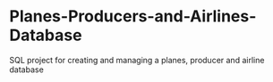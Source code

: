 # Planes-Producers-and-Airlines-Database
SQL project for creating and managing a planes, producer and airline database
